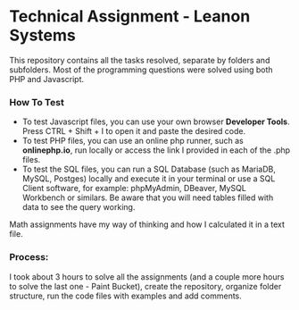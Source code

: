 # Technical Assignment - Leanon Systems

This repository contains all the tasks resolved, separate by folders and subfolders.
Most of the programming questions were solved using both PHP and Javascript.

### How To Test

- To test Javascript files, you can use your own browser **Developer Tools**. Press CTRL + Shift + I to open it and paste the desired code.
- To test PHP files, you can use an online php runner, such as **onlinephp.io**, run locally or access the link I provided in each of the .php files.
- To test the SQL files, you can run a SQL Database (such as MariaDB, MySQL, Postges) locally and execute it in your terminal or use a SQL Client software, for example: phpMyAdmin, DBeaver, MySQL Workbench or similars. Be aware that you will need tables filled with data to see the query working.

Math assignments have my way of thinking and how I calculated it in a text file.

### Process:

I took about 3 hours to solve all the assignments (and a couple more hours to solve the last one - Paint Bucket),
create the repository, organize folder structure, run the code files with examples and add comments.
